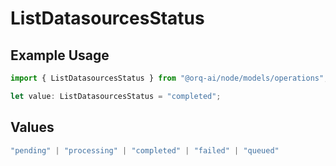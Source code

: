 # ListDatasourcesStatus

## Example Usage

```typescript
import { ListDatasourcesStatus } from "@orq-ai/node/models/operations";

let value: ListDatasourcesStatus = "completed";
```

## Values

```typescript
"pending" | "processing" | "completed" | "failed" | "queued"
```
